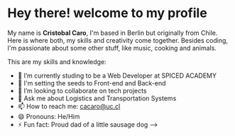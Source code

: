# Hey there! welcome to my profile

My name is **Cristobal Caro**, I'm based in Berlin but originally from Chile. Here is where both, my skills and creativity come together.
Besides coding, I'm passionate about some other stuff, like music, cooking and animals.

This are my skills and knowledge:

- 🔭 I’m currently studing to be a Web Developer at SPICED ACADEMY
- 🌱 I'm setting the seeds to Front-end and Back-end
- 👯 I’m looking to collaborate on tech projects
- 💬 Ask me about Logistics and Transportation Systems
- 📫 How to reach me: cacaro@uc.cl
- 😄 Pronouns: He/Him
- ⚡ Fun fact: Proud dad of a little sausage dog
-->

